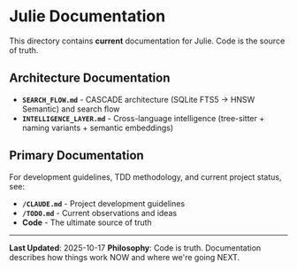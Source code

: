 # Julie Documentation

This directory contains **current** documentation for Julie. Code is the source of truth.

## Architecture Documentation

- **`SEARCH_FLOW.md`** - CASCADE architecture (SQLite FTS5 → HNSW Semantic) and search flow
- **`INTELLIGENCE_LAYER.md`** - Cross-language intelligence (tree-sitter + naming variants + semantic embeddings)

## Primary Documentation

For development guidelines, TDD methodology, and current project status, see:
- **`/CLAUDE.md`** - Project development guidelines
- **`/TODO.md`** - Current observations and ideas
- **Code** - The ultimate source of truth

---

**Last Updated**: 2025-10-17
**Philosophy**: Code is truth. Documentation describes how things work NOW and where we're going NEXT.
